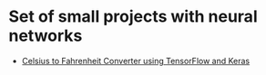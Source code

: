 # Set of small projects with neural networks

- [Celsius to Fahrenheit Converter using TensorFlow and Keras](celsius_to_fahrenheit)
